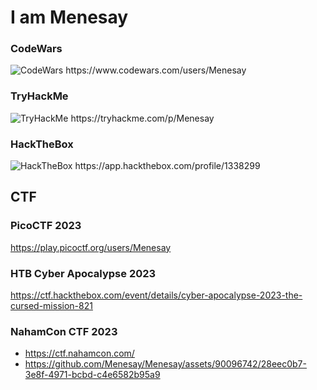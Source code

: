 # I am Menesay 

### CodeWars
<img src="https://www.codewars.com/users/Menesay/badges/large" alt="CodeWars">
https://www.codewars.com/users/Menesay

### TryHackMe
<img src="https://tryhackme-badges.s3.amazonaws.com/Menesay.png" alt="TryHackMe">
https://tryhackme.com/p/Menesay

### HackTheBox
<img src="https://www.hackthebox.eu/badge/image/1338299" alt="HackTheBox">
https://app.hackthebox.com/profile/1338299

## CTF

### PicoCTF 2023
https://play.picoctf.org/users/Menesay
### HTB Cyber Apocalypse 2023
https://ctf.hackthebox.com/event/details/cyber-apocalypse-2023-the-cursed-mission-821
### NahamCon CTF 2023
* https://ctf.nahamcon.com/
* https://github.com/Menesay/Menesay/assets/90096742/28eec0b7-3e8f-4971-bcbd-c4e6582b95a9
